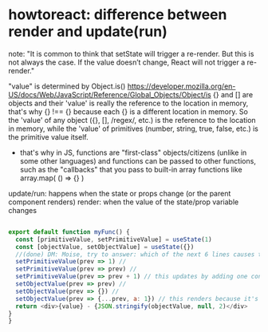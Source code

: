 # howtoreact: difference between render and update(run)

note: "It is common to think that setState will trigger a re-render. But this is not always the case. If the value doesn’t change, React will not trigger a re-render."

"value" is determined by Object.is() https://developer.mozilla.org/en-US/docs/Web/JavaScript/Reference/Global_Objects/Object/is
{} and [] are objects and their 'value' is really the reference to the location in memory, that's why {} !== {} because each {} is a different location in memory. So the 'value' of any object ({}, [], /regex/, etc.) is the reference to the location in memory, while the 'value' of primitives (number, string, true, false, etc.) is the primitive value itself.

- that's why in JS, functions are "first-class" objects/citizens (unlike in some other languages) and functions can be passed to other functions, such as the "callbacks" that you pass to built-in array functions like array.map( () => {} )

update/run: happens when the state or props change (or the parent component renders)
render: when the value of the state/prop variable changes

```js

export default function myFunc() {
  const [primitiveValue, setPrimitiveValue] = useState(1)
  const [objectValue, setObjectValue] = useState({})
  //(done) DM: Moise, try to answer: which of the next 6 lines causes this React component to render, and which causes it to only update/run?
  setPrimitiveValue(prev => 1) //
  setPrimitiveValue(prev => prev) //
  setPrimitiveValue(prev => prev + 1) // this updates by adding one consecutively to each result.
  setObjectValue(prev => prev) //
  setObjectValue(prev => {}) //
  setObjectValue(prev => {...prev, a: 1}) // this renders because it's copying the default prev value then add a key-value property to prev.
  return <div>{value} - {JSON.stringify(objectValue, null, 2)</div>
}
}

```
